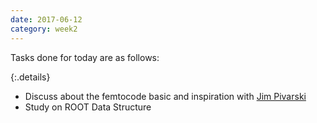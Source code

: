 ```yaml
---
date: 2017-06-12
category: week2
---
```

Tasks done for today are as follows:

{:.details}
- Discuss about the femtocode basic and inspiration with [Jim Pivarski](https://github.com/jpivarski)
- Study on ROOT Data Structure
